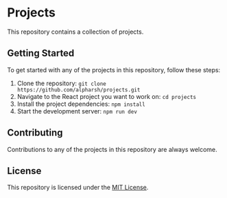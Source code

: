 # Projects

This repository contains a collection of projects.


## Getting Started

To get started with any of the projects in this repository, follow these steps:

1. Clone the repository: `git clone https://github.com/alpharsh/projects.git`
2. Navigate to the React project you want to work on: `cd projects`
3. Install the project dependencies: `npm install`
4. Start the development server: `npm run dev`

## Contributing

Contributions to any of the projects in this repository are always welcome.

## License

This repository is licensed under the [MIT License](LICENSE).
